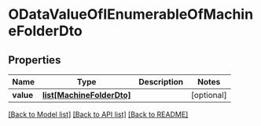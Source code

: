 # ODataValueOfIEnumerableOfMachineFolderDto

## Properties
Name | Type | Description | Notes
------------ | ------------- | ------------- | -------------
**value** | [**list[MachineFolderDto]**](MachineFolderDto.md) |  | [optional] 

[[Back to Model list]](../README.md#documentation-for-models) [[Back to API list]](../README.md#documentation-for-api-endpoints) [[Back to README]](../README.md)


